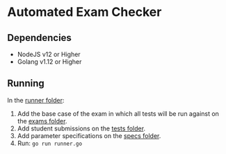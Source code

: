 # Automated Exam Checker

## Dependencies

* NodeJS v12 or Higher
* Golang v1.12 or Higher

## Running

In the [runner folder]("./runner"):

1. Add the base case of the exam in which all tests will be run against on the [exams folder]("./runner/exams").
2. Add student submissions on the [tests folder]("./runner/tests").
3. Add parameter specifications on the [specs folder]("./runner/specs").
4. Run: `go run runner.go`